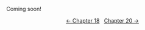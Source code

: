 <!-- Pages 133-136 -->
Coming soon!

<div style="text-align: center">
<a href="http://ofvioletsandlicorice.tumblr.com/post/130908218404/of-violets-and-licorice-chapter-18">&larr;&nbsp;Chapter 18</a>&nbsp;&nbsp;
<a href="http://ofvioletsandlicorice.tumblr.com/post/130908262644/of-violets-and-licorice-chapter-20">Chapter 20&nbsp;&rarr;</a>

</div>
<script>
setupLocSave();
</script>
